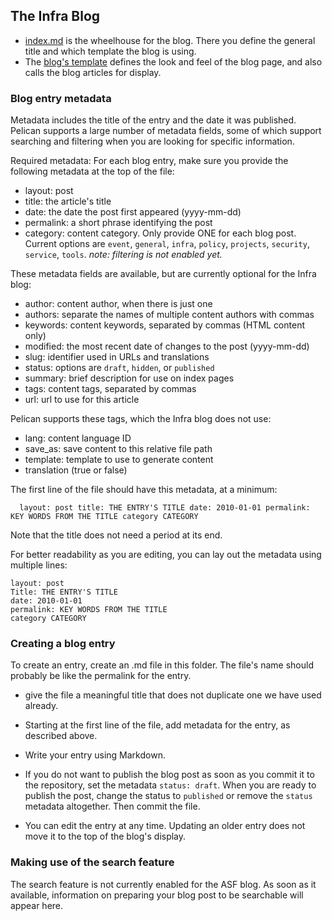 ## The Infra Blog

 -  [index.md](index.md) is the wheelhouse for the blog. There you define the general title and which template the blog is using.
 -  The <a href="https://github.com/apache/infrastructure-website/blob/master/content/theme/templates/blog.html">blog's template</a> defines the look and feel of the blog page, and also calls the blog articles for display.

### Blog entry metadata

Metadata includes the title of the entry and the date it was published. Pelican supports a large number of metadata fields, some of which support searching and filtering when you are looking for specific information.

Required metadata: For each blog entry, make sure you provide the following metadata at the top of the file:

  - layout: post
  - title: the article's title
  - date: the date the post first appeared (yyyy-mm-dd)
  - permalink: a short phrase identifying the post
  - category: content category. Only provide ONE for each blog post. Current options are `event`, `general`, `infra`, `policy`, `projects`, `security`, `service`, `tools`. _note: filtering is not enabled yet._

These metadata fields are available, but are currently optional for the Infra blog:

  - author: content author, when there is just one
  - authors: separate the names of multiple content authors with commas
  - keywords: content keywords, separated by commas (HTML content only)
  - modified: the most recent date of changes to the post (yyyy-mm-dd)
  - slug: identifier used in URLs and translations
  - status: options are `draft`, `hidden`, or `published`
  - summary: brief description for use on index pages
  - tags: content tags, separated by commas
  - url: url to use for this article

Pelican supports these tags, which the Infra blog does not use:

  - lang: content language ID
  - save_as: save content to this relative file path
  - template: template to use to generate content
  - translation (true or false)

The first line of the file should have this metadata, at a minimum: 
```
  layout: post title: THE ENTRY'S TITLE date: 2010-01-01 permalink: KEY WORDS FROM THE TITLE category CATEGORY
```

Note that the title does not need a period at its end.

For better readability as you are editing, you can lay out the metadata using multiple lines:

```
layout: post
Title: THE ENTRY'S TITLE
date: 2010-01-01
permalink: KEY WORDS FROM THE TITLE
category CATEGORY
```

### Creating a blog entry

To create an entry, create an .md file in this folder. The file's name should probably be like the permalink for the entry.
  - give the file a meaningful title that does not duplicate one we have used already.
  - Starting at the first line of the file, add metadata for the entry, as described above.

  - Write your entry using Markdown.
  - If you do not want to publish the blog post as soon as you commit it to the repository, set the metadata `status: draft`. When you are ready to publish the post, change the status to `published` or remove the `status` metadata altogether. Then commit the file.
  - You can edit the entry at any time. Updating an older entry does not move it to the top of the blog's display.

### Making use of the search feature

The search feature is not currently enabled for the ASF blog. As soon as it available, information on preparing your blog post to be searchable will appear here.
